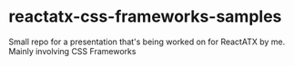 # reactatx-css-frameworks-samples
Small repo for a presentation that's being worked on for ReactATX by me. Mainly involving CSS Frameworks
